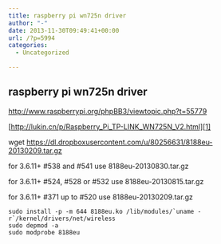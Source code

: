 ```yaml
---
title: raspberry pi wn725n driver
author: "-"
date: 2013-11-30T09:49:41+00:00
url: /?p=5994
categories:
  - Uncategorized

---
```

## raspberry pi wn725n driver

<http://www.raspberrypi.org/phpBB3/viewtopic.php?t=55779>

[http://lukin.cn/p/Raspberry_Pi_TP-LINK_WN725N_V2.html][1]

wget https://dl.dropboxusercontent.com/u/80256631/8188eu-20130209.tar.gz

for 3.6.11+ #538 and #541 use 8188eu-20130830.tar.gz
  
for 3.6.11+ #524, #528 or #532 use 8188eu-20130815.tar.gz
  
for 3.6.11+ #371 up to #520 use 8188eu-20130209.tar.gz


    sudo install -p -m 644 8188eu.ko /lib/modules/`uname -r`/kernel/drivers/net/wireless
    sudo depmod -a
    sudo modprobe 8188eu

 [1]: http://lukin.cn/p/Raspberry_Pi_TP-LINK_WN725N_V2.html
